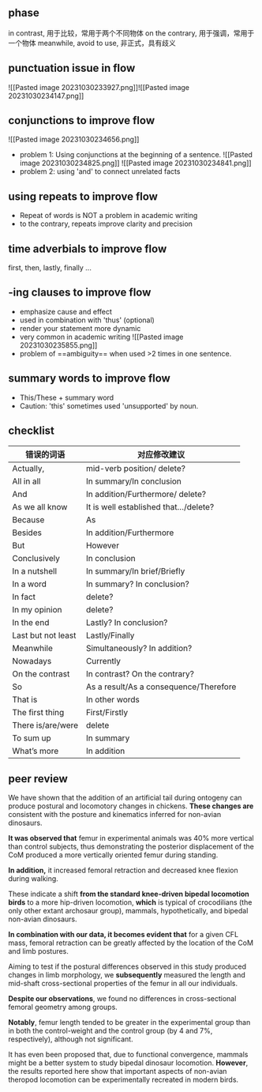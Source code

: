 ## phase
in contrast, 用于比较，常用于两个不同物体
on the contrary, 用于强调，常用于一个物体
meanwhile, avoid to use, 非正式，具有歧义
## punctuation issue in flow
![[Pasted image 20231030233927.png]]![[Pasted image 20231030234147.png]]
## conjunctions to improve flow
![[Pasted image 20231030234656.png]]
- problem 1: Using conjunctions at the beginning of a sentence.
![[Pasted image 20231030234825.png]]
![[Pasted image 20231030234841.png]]
- problem 2: using 'and' to connect  unrelated facts
## using repeats to improve flow
- Repeat of words is NOT a problem in academic writing
- to the contrary, repeats improve clarity and precision
## time adverbials to improve flow
first, then, lastly, finally ...
## -ing clauses to improve flow
- emphasize cause and effect
- used in combination with 'thus' (optional)
- render your statement more dynamic
- very common in academic writing
![[Pasted image 20231030235855.png]]
- problem of ==ambiguity== when used >2 times in one sentence.
## summary words to improve flow
- This/These + summary word
- Caution: 'this' sometimes used 'unsupported' by noun.
## checklist
| 错误的词语          | 对应修改建议                                |
| ------------------- | ---------------------------------------- |
| Actually,           | mid-verb position/ delete?               |
| All in all          | In summary/In conclusion                 |
| And                 | In addition/Furthermore/ delete?        |
| As we all know      | It is well established that…/delete?   |
| Because            | As                                        |
| Besides            | In addition/Furthermore                  |
| But                | However                                  |
| Conclusively       | In conclusion                            |
| In a nutshell      | In summary/In brief/Briefly             |
| In a word          | In summary? In conclusion?               |
| In fact            | delete?                                  |
| In my opinion      | delete?                                  |
| In the end         | Lastly? In conclusion?                   |
| Last but not least | Lastly/Finally                            |
| Meanwhile          | Simultaneously? In addition?             |
| Nowadays           | Currently                                |
| On the contrast    | In contrast? On the contrary?            |
| So                 | As a result/As a consequence/Therefore   |
| That is            | In other words                           |
| The first thing    | First/Firstly                            |
| There is/are/were  | delete                                   |
| To sum up          | In summary                               |
| What’s more        | In addition                              |

## peer review 
We have shown that the addition of an artificial tail during ontogeny can produce postural and locomotory changes in chickens. **These changes are** consistent with the posture and kinematics inferred for non-avian dinosaurs.

**It was observed that** femur in experimental animals was 40% more vertical than control subjects, thus demonstrating the posterior displacement of the CoM produced a more vertically oriented femur during standing.

**In addition,** it increased femoral retraction and decreased knee flexion during walking.

These indicate a shift **from the standard knee-driven bipedal locomotion birds** to a more hip-driven locomotion, **which** is typical of crocodilians (the only other extant archosaur group), mammals, hypothetically, and bipedal non-avian dinosaurs.

**In combination with our data, it becomes evident that** for a given CFL mass, femoral retraction can be greatly affected by the location of the CoM and limb postures.

Aiming to test if the postural differences observed in this study produced changes in limb morphology, we **subsequently**  measured the length and mid-shaft cross-sectional properties of the femur in all our individuals.

**Despite our observations**, we found no differences in cross-sectional femoral geometry among groups.

**Notably**, femur length tended to be greater in the experimental group than in both the control-weight and the control group (by 4 and 7%, respectively), although not significant.

It has even been proposed that, due to functional convergence, mammals might be a better system to study bipedal dinosaur locomotion. **However**, the results reported here show that important aspects of non-avian theropod locomotion can be experimentally recreated in modern birds.
